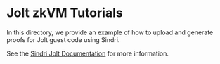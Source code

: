 # Jolt zkVM Tutorials

In this directory, we provide an example of how to upload and generate proofs for Jolt guest code using Sindri.

See the [Sindri Jolt Documentation](https://sindri.app/docs/how-to-guides/frameworks/jolt/) for more information.
